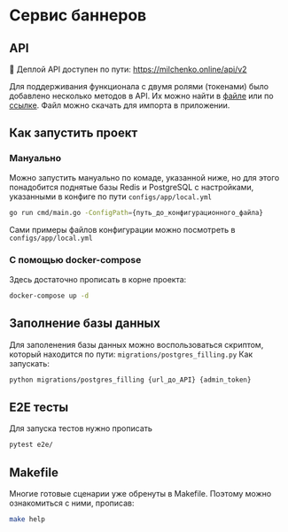 # Сервис баннеров

## API

:rocket: Деплой API доступен по пути: https://milchenko.online/api/v2

Для поддерживания функционала с двумя ролями (токенами) было добавлено несколько методов в API. Их можно найти в [файле](https://drive.google.com/file/d/1QyiyX-Loq33jli2f-iuoQg4bFOUtoYR-/view?usp=sharing) или по [ссылке](https://www.postman.com/martian-eclipse-581372/workspace/bannersapi/collection/24084701-db52c204-fc41-4dde-a619-b3720ef0ad53?action=share&creator=24084701). Файл можно скачать для импорта в приложении.

## Как запустить проект

### Мануально

Можно запустить мануально по комаде, указанной ниже, но для этого понадобится поднятые базы Redis и PostgreSQL с настройками, указанными в конфиге по пути `configs/app/local.yml`

```sh
go run cmd/main.go -ConfigPath={путь_до_конфигурационного_файла}
```

Сами примеры файлов конфигурации можно посмотреть в `configs/app/local.yml`

### С помощью docker-compose

Здесь достаточно прописать в корне проекта:

```sh
docker-compose up -d
```

## Заполнение базы данных

Для заполенения базы данных можно воспользоваться скриптом, который находится по пути: `migrations/postgres_filling.py`
Как запускать:

```sh
python migrations/postgres_filling {url_до_API} {admin_token}
```

## E2E тесты

Для запуска тестов нужно прописать

```sh
pytest e2e/
```

## Makefile

Многие готовые сценарии уже обренуты в Makefile. Поэтому можно ознакомиться с ними, прописав:

```sh
make help
```
